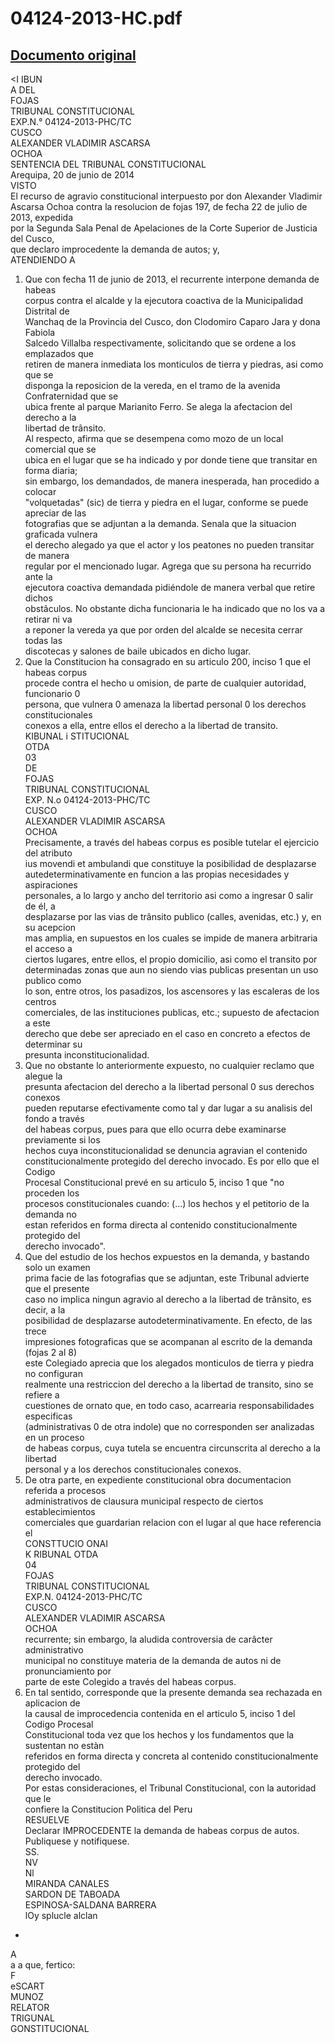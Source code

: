
04124-2013-HC.pdf
=================
  
[Documento original](https://tc.gob.pe/jurisprudencia/2014/04124-2013-HC.pdf)  
---  
<I IBUN  
A DEL  
FOJAS  
TRIBUNAL CONSTITUCIONAL  
EXP.N.° 04124-2013-PHC/TC  
CUSCO  
ALEXANDER VLADIMIR ASCARSA  
OCHOA  
SENTENCIA DEL TRIBUNAL CONSTITUCIONAL  
Arequipa, 20 de junio de 2014  
VISTO  
El recurso de agravio constitucional interpuesto por don Alexander Vladimir  
Ascarsa Ochoa contra la resolucion de fojas 197, de fecha 22 de julio de 2013, expedida  
por la Segunda Sala Penal de Apelaciones de la Corte Superior de Justicia del Cusco,  
que declaro improcedente la demanda de autos; y,  
ATENDIENDO A  
1. Que con fecha 11 de junio de 2013, el recurrente interpone demanda de habeas  
corpus contra el alcalde y la ejecutora coactiva de la Municipalidad Distrital de  
Wanchaq de la Provincia del Cusco, don Clodomiro Caparo Jara y dona Fabiola  
Salcedo Villalba respectivamente, solicitando que se ordene a los emplazados que  
retiren de manera inmediata los monticulos de tierra y piedras, asi como que se  
disponga la reposicion de la vereda, en el tramo de la avenida Confraternidad que se  
ubica frente al parque Marianito Ferro. Se alega la afectacion del derecho a la  
libertad de trânsito.  
Al respecto, afirma que se desempena como mozo de un local comercial que se  
ubica en el lugar que se ha indicado y por donde tiene que transitar en forma diaria;  
sin embargo, los demandados, de manera inesperada, han procedido a colocar  
"volquetadas" (sic) de tierra y piedra en el lugar, conforme se puede apreciar de las  
fotografias que se adjuntan a la demanda. Senala que la situacion graficada vulnera  
el derecho alegado ya que el actor y los peatones no pueden transitar de manera  
regular por el mencionado lugar. Agrega que su persona ha recurrido ante la  
ejecutora coactiva demandada pidiéndole de manera verbal que retire dichos  
obstâculos. No obstante dicha funcionaria le ha indicado que no los va a retirar ni va  
a reponer la vereda ya que por orden del alcalde se necesita cerrar todas las  
discotecas y salones de baile ubicados en dicho lugar.  
2. Que la Constitucion ha consagrado en su articulo 200, inciso 1 que el habeas corpus  
procede contra el hecho u omision, de parte de cualquier autoridad, funcionario 0  
persona, que vulnera 0 amenaza la libertad personal 0 los derechos constitucionales  
conexos a ella, entre ellos el derecho a la libertad de transito.  
KIBUNAL i STITUCIONAL  
OTDA  
03  
DE  
FOJAS  
TRIBUNAL CONSTITUCIONAL  
EXP. N.o 04124-2013-PHC/TC  
CUSCO  
ALEXANDER VLADIMIR ASCARSA  
OCHOA  
Precisamente, a través del habeas corpus es posible tutelar el ejercicio del atributo  
ius movendi et ambulandi que constituye la posibilidad de desplazarse  
autedeterminativamente en funcion a las propias necesidades y aspiraciones  
personales, a lo largo y ancho del territorio asi como a ingresar 0 salir de él, a  
desplazarse por las vias de trânsito publico (calles, avenidas, etc.) y, en su acepcion  
mas amplia, en supuestos en los cuales se impide de manera arbitraria el acceso a  
ciertos lugares, entre ellos, el propio domicilio, asi como el transito por  
determinadas zonas que aun no siendo vias publicas presentan un uso publico como  
lo son, entre otros, los pasadizos, los ascensores y las escaleras de los centros  
comerciales, de las instituciones publicas, etc.; supuesto de afectacion a este  
derecho que debe ser apreciado en el caso en concreto a efectos de determinar su  
presunta inconstitucionalidad.  
3. Que no obstante lo anteriormente expuesto, no cualquier reclamo que alegue la  
presunta afectacion del derecho a la libertad personal 0 sus derechos conexos  
pueden reputarse efectivamente como tal y dar lugar a su analisis del fondo a través  
del habeas corpus, pues para que ello ocurra debe examinarse previamente si los  
hechos cuya inconstitucionalidad se denuncia agravian el contenido  
constitucionalmente protegido del derecho invocado. Es por ello que el Codigo  
Procesal Constitucional prevé en su articulo 5, inciso 1 que "no proceden los  
procesos constitucionales cuando: (...) los hechos y el petitorio de la demanda no  
estan referidos en forma directa al contenido constitucionalmente protegido del  
derecho invocado".  
4. Que del estudio de los hechos expuestos en la demanda, y bastando solo un examen  
prima facie de las fotografias que se adjuntan, este Tribunal advierte que el presente  
caso no implica ningun agravio al derecho a la libertad de trânsito, es decir, a la  
posibilidad de desplazarse autodeterminativamente. En efecto, de las trece  
impresiones fotograficas que se acompanan al escrito de la demanda (fojas 2 al 8)  
este Colegiado aprecia que los alegados monticulos de tierra y piedra no configuran  
realmente una restriccion del derecho a la libertad de transito, sino se refiere a  
cuestiones de ornato que, en todo caso, acarrearia responsabilidades especificas  
(administrativas 0 de otra indole) que no corresponden ser analizadas en un proceso  
de habeas corpus, cuya tutela se encuentra circunscrita al derecho a la libertad  
personal y a los derechos constitucionales conexos.  
5. De otra parte, en expediente constitucional obra documentacion referida a procesos  
administrativos de clausura municipal respecto de ciertos establecimientos  
comerciales que guardarian relacion con el lugar al que hace referencia el  
CONSTTUCIO ONAI  
K RIBUNAL OTDA  
04  
FOJAS  
TRIBUNAL CONSTITUCIONAL  
EXP.N. 04124-2013-PHC/TC  
CUSCO  
ALEXANDER VLADIMIR ASCARSA  
OCHOA  
recurrente; sin embargo, la aludida controversia de carâcter administrativo  
municipal no constituye materia de la demanda de autos ni de pronunciamiento por  
parte de este Colegido a través del habeas corpus.  
6. En tal sentido, corresponde que la presente demanda sea rechazada en aplicacion de  
la causal de improcedencia contenida en el articulo 5, inciso 1 del Codigo Procesal  
Constitucional toda vez que los hechos y los fundamentos que la sustentan no estàn  
referidos en forma directa y concreta al contenido constitucionalmente protegido del  
derecho invocado.  
Por estas consideraciones, el Tribunal Constitucional, con la autoridad que le  
confiere la Constitucion Politica del Peru  
RESUELVE  
Declarar IMPROCEDENTE la demanda de habeas corpus de autos.  
Publiquese y notifiquese.  
SS.  
NV  
Nl  
MIRANDA CANALES  
SARDON DE TABOADA  
ESPINOSA-SALDANA BARRERA  
lOy splucle alclan  
-  
A  
a a que, fertico:  
F  
eSCART  
MUNOZ  
RELATOR  
TRIGUNAL  
GONSTITUCIONAL